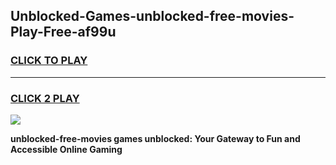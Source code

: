 
## Unblocked-Games-unblocked-free-movies-Play-Free-af99u
<h3>
<a href="https://premium76.site?title=unblocked-free-movies&ref=23A">CLICK TO PLAY</a></h3>
<hr>

<h3>
<a href="https://premium76.site?title=unblocked-free-movies&ref=23A">CLICK 2 PLAY</a>
  
</h3>

<a href="https://premium76.site?title=unblocked-free-movies&ref=23A"><img src="https://clearcache.store/games.png"></a>


**unblocked-free-movies games unblocked: Your Gateway to Fun and Accessible Online Gaming**
